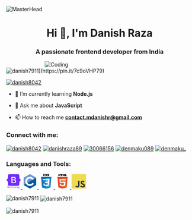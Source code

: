 ![MasterHead](https://user-images.githubusercontent.com/106918656/209438619-25091cdf-a126-4e95-a24c-5efdf8057606.gif)
<h1 align="center">Hi 👋, I'm Danish Raza</h1>
<h3 align="center">A passionate frontend developer from India</h3>
<img align="right" alt="Coding" width="400" src="https://sl.bing.net/eazCYw104tw">

<p align="left"> <img src="[https://komarev.com/ghpvc/?username=danish7911&label=Profile%20views&color=0e75b6&style=flat" alt="danish7911](https://pin.it/7c9oVHP79)" /> </p>

<p align="left"> <a href="https://twitter.com/danish8042" target="blank"><img src="https://img.shields.io/twitter/follow/danish8042?logo=twitter&style=for-the-badge" alt="danish8042" /></a> </p>

- 🌱 I’m currently learning **Node.js**

- 💬 Ask me about **JavaScript**

- 📫 How to reach me **contact.mdanishr@gmail.com**

<h3 align="left">Connect with me:</h3>
<p align="left">
<a href="https://twitter.com/danish8042" target="blank"><img align="center" src="https://raw.githubusercontent.com/rahuldkjain/github-profile-readme-generator/master/src/images/icons/Social/twitter.svg" alt="danish8042" height="30" width="40" /></a>
<a href="https://linkedin.com/in/danishraza89" target="blank"><img align="center" src="https://raw.githubusercontent.com/rahuldkjain/github-profile-readme-generator/master/src/images/icons/Social/linked-in-alt.svg" alt="danishraza89" height="30" width="40" /></a>
<a href="https://stackoverflow.com/users/30066156" target="blank"><img align="center" src="https://raw.githubusercontent.com/rahuldkjain/github-profile-readme-generator/master/src/images/icons/Social/stack-overflow.svg" alt="30066156" height="30" width="40" /></a>
<a href="https://instagram.com/denmaku089" target="blank"><img align="center" src="https://raw.githubusercontent.com/rahuldkjain/github-profile-readme-generator/master/src/images/icons/Social/instagram.svg" alt="denmaku089" height="30" width="40" /></a>
<a href="https://discord.gg/denmaku_" target="blank"><img align="center" src="https://raw.githubusercontent.com/rahuldkjain/github-profile-readme-generator/master/src/images/icons/Social/discord.svg" alt="denmaku_" height="30" width="40" /></a>
</p>

<h3 align="left">Languages and Tools:</h3>
<p align="left"> <a href="https://getbootstrap.com" target="_blank" rel="noreferrer"> <img src="https://raw.githubusercontent.com/devicons/devicon/master/icons/bootstrap/bootstrap-plain-wordmark.svg" alt="bootstrap" width="40" height="40"/> </a> <a href="https://www.cprogramming.com/" target="_blank" rel="noreferrer"> <img src="https://raw.githubusercontent.com/devicons/devicon/master/icons/c/c-original.svg" alt="c" width="40" height="40"/> </a> <a href="https://www.w3schools.com/css/" target="_blank" rel="noreferrer"> <img src="https://raw.githubusercontent.com/devicons/devicon/master/icons/css3/css3-original-wordmark.svg" alt="css3" width="40" height="40"/> </a> <a href="https://www.w3.org/html/" target="_blank" rel="noreferrer"> <img src="https://raw.githubusercontent.com/devicons/devicon/master/icons/html5/html5-original-wordmark.svg" alt="html5" width="40" height="40"/> </a> <a href="https://developer.mozilla.org/en-US/docs/Web/JavaScript" target="_blank" rel="noreferrer"> <img src="https://raw.githubusercontent.com/devicons/devicon/master/icons/javascript/javascript-original.svg" alt="javascript" width="40" height="40"/> </a> </p>

<p><img align="left" src="https://github-readme-stats.vercel.app/api/top-langs?username=danish7911&show_icons=true&locale=en&layout=compact" alt="danish7911" /></p>

<p>&nbsp;<img align="center" src="https://github-readme-stats.vercel.app/api?username=danish7911&show_icons=true&locale=en" alt="danish7911" /></p>

<p><img align="center" src="https://github-readme-streak-stats.herokuapp.com/?user=danish7911&" alt="danish7911" /></p>
